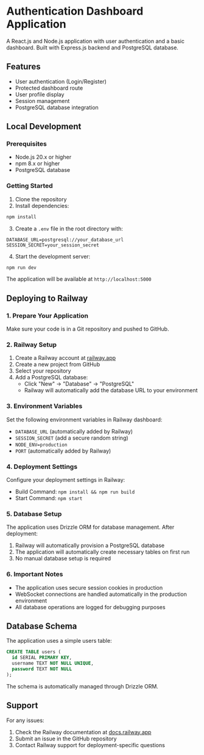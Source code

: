 # Authentication Dashboard Application

A React.js and Node.js application with user authentication and a basic dashboard. Built with Express.js backend and PostgreSQL database.

## Features

- User authentication (Login/Register)
- Protected dashboard route
- User profile display
- Session management
- PostgreSQL database integration

## Local Development

### Prerequisites

- Node.js 20.x or higher
- npm 8.x or higher
- PostgreSQL database

### Getting Started

1. Clone the repository
2. Install dependencies:
```bash
npm install
```

3. Create a `.env` file in the root directory with:
```env
DATABASE_URL=postgresql://your_database_url
SESSION_SECRET=your_session_secret
```

4. Start the development server:
```bash
npm run dev
```

The application will be available at `http://localhost:5000`

## Deploying to Railway

### 1. Prepare Your Application

Make sure your code is in a Git repository and pushed to GitHub.

### 2. Railway Setup

1. Create a Railway account at [railway.app](https://railway.app)
2. Create a new project from GitHub
3. Select your repository
4. Add a PostgreSQL database:
   - Click "New" → "Database" → "PostgreSQL"
   - Railway will automatically add the database URL to your environment

### 3. Environment Variables

Set the following environment variables in Railway dashboard:
- `DATABASE_URL` (automatically added by Railway)
- `SESSION_SECRET` (add a secure random string)
- `NODE_ENV=production`
- `PORT` (automatically added by Railway)

### 4. Deployment Settings

Configure your deployment settings in Railway:
- Build Command: `npm install && npm run build`
- Start Command: `npm start`

### 5. Database Setup

The application uses Drizzle ORM for database management. After deployment:

1. Railway will automatically provision a PostgreSQL database
2. The application will automatically create necessary tables on first run
3. No manual database setup is required

### 6. Important Notes

- The application uses secure session cookies in production
- WebSocket connections are handled automatically in the production environment
- All database operations are logged for debugging purposes

## Database Schema

The application uses a simple users table:
```sql
CREATE TABLE users (
  id SERIAL PRIMARY KEY,
  username TEXT NOT NULL UNIQUE,
  password TEXT NOT NULL
);
```

The schema is automatically managed through Drizzle ORM.

## Support

For any issues:
1. Check the Railway documentation at [docs.railway.app](https://docs.railway.app)
2. Submit an issue in the GitHub repository
3. Contact Railway support for deployment-specific questions